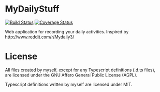 # MyDailyStuff

[![Build Status](https://travis-ci.org/mikeyoon/MyDailyStuff.svg?branch=master)](https://travis-ci.org/mikeyoon/MyDailyStuff)
[![Coverage Status](https://coveralls.io/repos/mikeyoon/MyDailyStuff/badge.svg)](https://coveralls.io/r/mikeyoon/MyDailyStuff)

Web application for recording your daily activities. Inspired by http://www.reddit.com/r/Mydaily3/

# License

All files created by myself, except for any Typescript definitions (.d.ts files), are licensed under the
GNU Affero General Public License (AGPL).

Typescript definitions written by myself are licensed under MIT.
